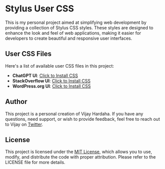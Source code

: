 # Stylus User CSS

This is my personal project aimed at simplifying web development by providing a collection of Stylus CSS styles. These styles are designed to enhance the look and feel of web applications, making it easier for developers to create beautiful and responsive user interfaces.

## User CSS Files

Here's a list of available user CSS files in this project:

- **ChatGPT UI**: [Click to Install CSS](https://github.com/vijayhardaha/stylus-user-css/raw/master/dist/chatgpt/index.user.css)
- **StackOverflow UI**: [Click to Install CSS](https://github.com/vijayhardaha/stylus-user-css/raw/master/dist/stackoverflow/index.user.css)
- **WordPress.org UI**: [Click to Install CSS](https://github.com/vijayhardaha/stylus-user-css/raw/master/dist/wordpress/index.user.css)

## Author

This project is a personal creation of Vijay Hardaha. If you have any questions, need support, or wish to provide feedback, feel free to reach out to Vijay on [Twitter](https://twitter.com/vijayhardaha).

## License

This project is licensed under the [MIT License](LICENSE), which allows you to use, modify, and distribute the code with proper attribution. Please refer to the LICENSE file for more details.
